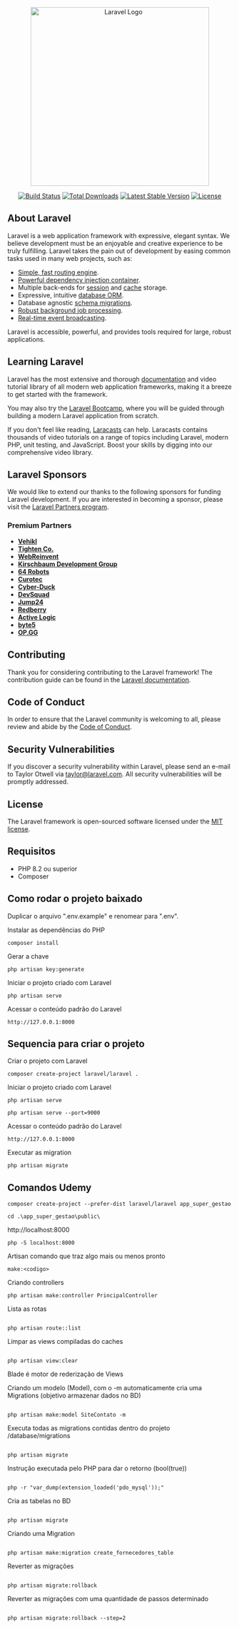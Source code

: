 <p align="center"><a href="https://laravel.com" target="_blank"><img src="https://raw.githubusercontent.com/laravel/art/master/logo-lockup/5%20SVG/2%20CMYK/1%20Full%20Color/laravel-logolockup-cmyk-red.svg" width="400" alt="Laravel Logo"></a></p>

<p align="center">
<a href="https://github.com/laravel/framework/actions"><img src="https://github.com/laravel/framework/workflows/tests/badge.svg" alt="Build Status"></a>
<a href="https://packagist.org/packages/laravel/framework"><img src="https://img.shields.io/packagist/dt/laravel/framework" alt="Total Downloads"></a>
<a href="https://packagist.org/packages/laravel/framework"><img src="https://img.shields.io/packagist/v/laravel/framework" alt="Latest Stable Version"></a>
<a href="https://packagist.org/packages/laravel/framework"><img src="https://img.shields.io/packagist/l/laravel/framework" alt="License"></a>
</p>

## About Laravel

Laravel is a web application framework with expressive, elegant syntax. We believe development must be an enjoyable and creative experience to be truly fulfilling. Laravel takes the pain out of development by easing common tasks used in many web projects, such as:

- [Simple, fast routing engine](https://laravel.com/docs/routing).
- [Powerful dependency injection container](https://laravel.com/docs/container).
- Multiple back-ends for [session](https://laravel.com/docs/session) and [cache](https://laravel.com/docs/cache) storage.
- Expressive, intuitive [database ORM](https://laravel.com/docs/eloquent).
- Database agnostic [schema migrations](https://laravel.com/docs/migrations).
- [Robust background job processing](https://laravel.com/docs/queues).
- [Real-time event broadcasting](https://laravel.com/docs/broadcasting).

Laravel is accessible, powerful, and provides tools required for large, robust applications.

## Learning Laravel

Laravel has the most extensive and thorough [documentation](https://laravel.com/docs) and video tutorial library of all modern web application frameworks, making it a breeze to get started with the framework.

You may also try the [Laravel Bootcamp](https://bootcamp.laravel.com), where you will be guided through building a modern Laravel application from scratch.

If you don't feel like reading, [Laracasts](https://laracasts.com) can help. Laracasts contains thousands of video tutorials on a range of topics including Laravel, modern PHP, unit testing, and JavaScript. Boost your skills by digging into our comprehensive video library.

## Laravel Sponsors

We would like to extend our thanks to the following sponsors for funding Laravel development. If you are interested in becoming a sponsor, please visit the [Laravel Partners program](https://partners.laravel.com).

### Premium Partners

- **[Vehikl](https://vehikl.com/)**
- **[Tighten Co.](https://tighten.co)**
- **[WebReinvent](https://webreinvent.com/)**
- **[Kirschbaum Development Group](https://kirschbaumdevelopment.com)**
- **[64 Robots](https://64robots.com)**
- **[Curotec](https://www.curotec.com/services/technologies/laravel/)**
- **[Cyber-Duck](https://cyber-duck.co.uk)**
- **[DevSquad](https://devsquad.com/hire-laravel-developers)**
- **[Jump24](https://jump24.co.uk)**
- **[Redberry](https://redberry.international/laravel/)**
- **[Active Logic](https://activelogic.com)**
- **[byte5](https://byte5.de)**
- **[OP.GG](https://op.gg)**

## Contributing

Thank you for considering contributing to the Laravel framework! The contribution guide can be found in the [Laravel documentation](https://laravel.com/docs/contributions).

## Code of Conduct

In order to ensure that the Laravel community is welcoming to all, please review and abide by the [Code of Conduct](https://laravel.com/docs/contributions#code-of-conduct).

## Security Vulnerabilities

If you discover a security vulnerability within Laravel, please send an e-mail to Taylor Otwell via [taylor@laravel.com](mailto:taylor@laravel.com). All security vulnerabilities will be promptly addressed.

## License

The Laravel framework is open-sourced software licensed under the [MIT license](https://opensource.org/licenses/MIT).

## Requisitos

* PHP 8.2 ou superior
* Composer

## Como rodar o projeto baixado

Duplicar o arquivo ".env.example" e renomear para ".env".<br>

Instalar as dependências do PHP
```
composer install
```

Gerar a chave
```
php artisan key:generate
```

Iniciar o projeto criado com Laravel
```
php artisan serve
```

Acessar o conteúdo padrão do Laravel
```
http://127.0.0.1:8000
```

## Sequencia para criar o projeto
Criar o projeto com Laravel
```
composer create-project laravel/laravel .
```

Iniciar o projeto criado com Laravel
```
php artisan serve

php artisan serve --port=9000
```

Acessar o conteúdo padrão do Laravel
```
http://127.0.0.1:8000
```

Executar as migration
```
php artisan migrate
```
## Comandos Udemy

```
composer create-project --prefer-dist laravel/laravel app_super_gestao
```

```
cd .\app_super_gestao\public\
```

http://localhost:8000
```
php -S localhost:8000
```

Artisan comando que traz algo mais ou menos pronto
```
make:<codigo> 
```

Criando controllers
```
php artisan make:controller PrincipalController 
```

Lista as rotas
```

php artisan route::list
```

Limpar as views compiladas do caches
```

php artisan view:clear
```

Blade é motor de rederização de Views

Criando um modelo (Model), com o -m automaticamente cria uma Migrations (objetivo armazenar dados no BD)
```

php artisan make:model SiteContato -m
```

Executa todas as migrations contidas dentro do projeto /database/migrations
```

php artisan migrate
```

Instrução executada pelo PHP para dar o retorno (bool(true))
```

php -r "var_dump(extension_loaded('pdo_mysql'));"
```

Cria as tabelas no BD
```

php artisan migrate
```

Criando uma Migration
```

php artisan make:migration create_fornecedores_table
```

Reverter as migrações
```

php artisan migrate:rollback
```

Reverter as migrações com uma quantidade de passos determinado
```

php artisan migrate:rollback --step=2
```